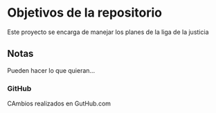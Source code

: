 # Objetivos de la repositorio

Este proyecto se encarga de manejar los planes de la liga de la justicia


## Notas
Pueden hacer lo que quieran...

### GitHub
CAmbios realizados en GutHub.com

